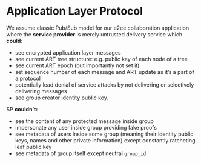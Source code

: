 # Application Layer Protocol

We assume classic Pub/Sub model for our e2ee collaboration application where the **service provider** is merely untrusted delivery service which **could**:

- see encrypted application layer messages
- see current ART tree structure: e.g. public key of each node of a tree
- see current ART epoch (but importantly not set it)
- set sequence number of each message and ART update as it’s a part of a protocol
- potentially lead denial of service attacks by not delivering or selectively delivering messages
- see group creator identity public key.

SP **couldn’t:**

- see the content of any protected message inside group
- impersonate any user inside group providing fake proofs
- see metadata of users inside some group (meaning their identity public keys, names and other private information) except constantly ratcheting leaf public key
- see metadata of group itself except neutral `group_id`
